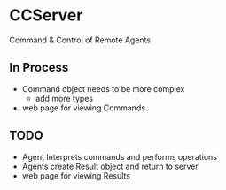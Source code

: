 # CCServer
Command &amp; Control of Remote Agents


## In Process
* Command object needs to be more complex
    * add more types
* web page for viewing Commands


## TODO
* Agent Interprets commands and performs operations
* Agents create Result object and return to server
* web page for viewing Results

